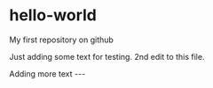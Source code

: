 # hello-world
My first repository on github

Just adding some text for testing.
2nd edit to this file.

Adding more text  ---
